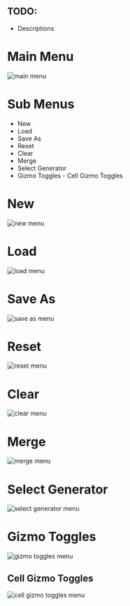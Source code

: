 
## TODO:
- Descriptions

# Main Menu
![main menu](https://github.com/SomeGuyEight/CaveGenerationSystem/assets/137923841/cba4712c-e731-4233-a9fd-7d7412301901)

# Sub Menus
- New
- Load
- Save As
- Reset
- Clear
- Merge
- Select Generator
- Gizmo Toggles
      - Cell Gizmo Toggles

# New
![new menu](https://github.com/SomeGuyEight/CaveGenerationSystem/assets/137923841/59df4d36-d71c-41df-9824-c30f1e35694e)

# Load
![load menu](https://github.com/SomeGuyEight/CaveGenerationSystem/assets/137923841/b4e4f4f4-5e92-4dba-99f6-1275073b4b83)

# Save As
![save as menu](https://github.com/SomeGuyEight/CaveGenerationSystem/assets/137923841/a466c268-b6aa-473a-89f8-36ffffb7e5db)

# Reset
![reset menu](https://github.com/SomeGuyEight/CaveGenerationSystem/assets/137923841/dacc1f32-a787-4f24-8cd5-873468c89fb4)

# Clear
![clear menu](https://github.com/SomeGuyEight/CaveGenerationSystem/assets/137923841/23fc7fca-2092-4a47-bb7d-6187c0496c52)

# Merge
![merge menu](https://github.com/SomeGuyEight/CaveGenerationSystem/assets/137923841/3e5907d1-82c8-40eb-9ced-4a33803bf35d)

# Select Generator
![select generator menu](https://github.com/SomeGuyEight/CaveGenerationSystem/assets/137923841/33ac593a-90e6-45cd-8044-7b48486def1a)

# Gizmo Toggles
![gizmo toggles menu](https://github.com/SomeGuyEight/CaveGenerationSystem/assets/137923841/87fea64c-c817-44b4-a227-7afadea378fe)

## Cell Gizmo Toggles
![cell gizmo toggles menu](https://github.com/SomeGuyEight/CaveGenerationSystem/assets/137923841/21635a85-48c8-4e5d-b44e-49919913b0e2)

